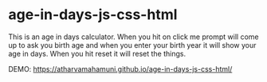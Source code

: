 # age-in-days-js-css-html
This is an age in days calculator. When you hit on click me prompt will come up to ask you birth age and when you enter your birth year it will show your age in days. When you hit reset it will reset the things.


DEMO: https://atharvamahamuni.github.io/age-in-days-js-css-html/
